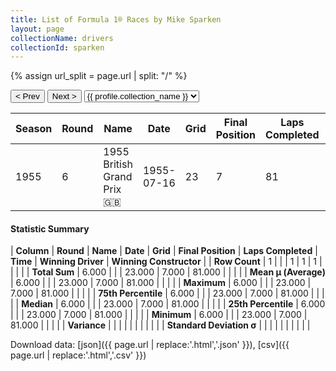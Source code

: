 ```yaml
---
title: List of Formula 1® Races by Mike Sparken
layout: page
collectionName: drivers
collectionId: sparken
---
```


{% assign url_split = page.url | split: "/" %}
<div id="collection-navigation">
<button onclick="selector.options[selector.selectedIndex-1].value && (window.location = selector.options[selector.selectedIndex-1].value);">&lt; Prev</button>
<button onclick="selector.options[selector.selectedIndex+1].value && (window.location = selector.options[selector.selectedIndex+1].value);">Next &gt;</button>
<select id="selector" onchange="this.options[this.selectedIndex].value && (window.location = this.options[this.selectedIndex].value);">
  {% for collectionId in site.data[page.collectionName].refs %}
    {% if collectionId == page.collectionId %}
      {% assign selected = "selected" %}
    {% else %}
      {% assign selected = "" %}
    {% endif %}
    {% assign profile = site.data[page.collectionName][collectionId].profile %}
    <option value="/f1/{{ page.collectionName }}/{{ collectionId }}/{{ url_split[4] }}" {{ selected }}>{{ profile.collection_name }}</option>
  {% endfor %}
</select>
</div>

| Season | Round | Name | Date | Grid | Final Position | Laps Completed | Time | Winning Driver | Winning Constructor |
|--|--|--|--|--|--|--|--|--|--|
| 1955 | 6 | 1955 British Grand Prix 🇬🇧 | 1955-07-16 | 23 | 7 | 81 |   | Stirling Moss 🇬🇧 | Mercedes 🇩🇪 |

#### Statistic Summary

| **Column** | **Round** | **Name** | **Date** | **Grid** | **Final Position** | **Laps Completed** | **Time** | **Winning Driver** | **Winning Constructor** |
| **Row Count** | 1 |  |  | 1 | 1 | 1 |  |  |  |
| **Total Sum** | 6.000 |  |  | 23.000 | 7.000 | 81.000 |  |  |  |
| **Mean μ (Average)** | 6.000 |  |  | 23.000 | 7.000 | 81.000 |  |  |  |
| **Maximum** | 6.000 |  |  | 23.000 | 7.000 | 81.000 |  |  |  |
| **75th Percentile** | 6.000 |  |  | 23.000 | 7.000 | 81.000 |  |  |  |
| **Median** | 6.000 |  |  | 23.000 | 7.000 | 81.000 |  |  |  |
| **25th Percentile** | 6.000 |  |  | 23.000 | 7.000 | 81.000 |  |  |  |
| **Minimum** | 6.000 |  |  | 23.000 | 7.000 | 81.000 |  |  |  |
| **Variance** |  |  |  |  |  |  |  |  |  |
| **Standard Deviation σ** |  |  |  |  |  |  |  |  |  |

Download data: [json]({{ page.url | replace:'.html','.json' }}), [csv]({{ page.url | replace:'.html','.csv' }})
